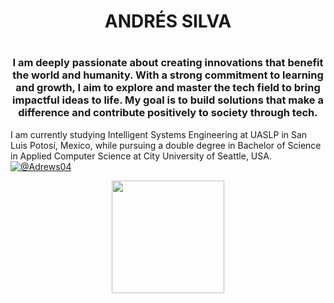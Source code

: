 <div align="center">
    <h1> ANDRÉS SILVA <h1>
    <h3>
    I am deeply passionate about creating innovations that benefit the world and humanity. With a strong commitment to learning and growth, I aim to explore and master the tech field to bring impactful ideas to life. My goal is to build solutions that make a difference and contribute positively to society through tech.
    </h3>
</div>
<!-- <figure align="center" style="display: flex; justify-content: center; align-items:center;">
<img src= > -->

I am currently studying Intelligent Systems Engineering at UASLP in San Luis Potosí, Mexico, while pursuing a double degree in Bachelor of Science in Applied Computer Science at City University of Seattle, USA.
[![@Adrews04](https://img.icons8.com/fluency/48/000000/linkedin.png "@jose-andres-silva-bravo")](https://www.linkedin.com/in/josé-andrés-silva-bravo-a93510312) 



<p align="center">
<a href="https://github.com/Adrews04">
  <img height="180em" src="https://github-readme-stats-eight-theta.vercel.app/api/top-langs/?username=Adrews04&layout=compact&langs_count=15&theme=algolia"/>
</a>
</p>
